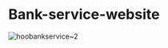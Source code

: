 # Bank-service-website
![hoobankservice~2](https://github.com/lightnonstop/Bank-service-website/assets/114651238/39a3e32c-0256-4dd3-a4bb-7ecb54c9518a)

